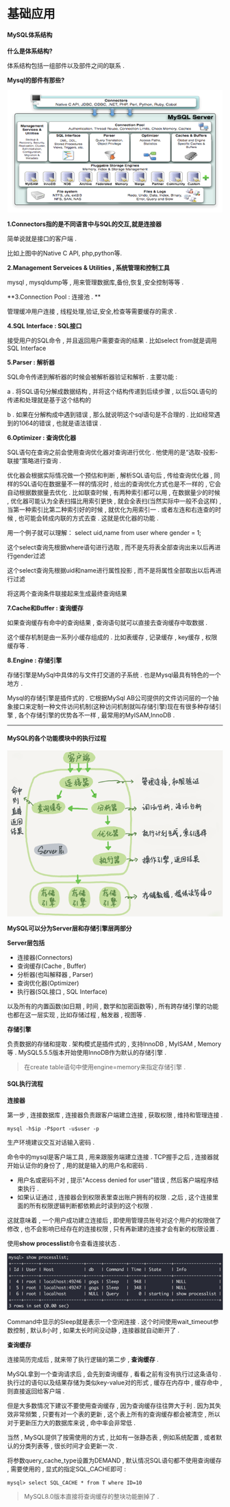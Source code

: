 # 基础应用

#### MySQL体系结构

**什么是体系结构?**

体系结构包括一组部件以及部件之间的联系 .

**Mysql的部件有那些?**

![](/assets/mysqbujian.png)

**1.Connectors指的是不同语言中与SQL的交互,就是连接器**

简单说就是接口的客户端 .

比如上图中的Native C API, php,python等.

**2.Management Serveices & Utilities , 系统管理和控制工具**

mysql , mysqldump等 , 用来管理数据库,备份,恢复,安全控制等等 .

**3.Connection Pool : 连接池 . **

管理缓冲用户连接 , 线程处理,验证,安全,检查等需要缓存的需求 .

**4.SQL Interface : SQL接口**

接受用户的SQL命令 , 并且返回用户需要查询的结果 . 比如select from就是调用SQL Interface

**5.Parser : 解析器**

SQL命令传递到解析器的时候会被解析器验证和解析 . 主要功能 :

a . 将SQL语句分解成数据结构 , 并将这个结构传递到后续步骤 , 以后SQL语句的传递和处理就是基于这个结构的

b . 如果在分解构成中遇到错误 , 那么就说明这个sql语句是不合理的 . 比如经常遇到的1064的错误 , 也就是语法错误 .

**6.Optimizer : 查询优化器**

SQL语句在查询之前会使用查询优化器对查询进行优化 . 他使用的是“选取-投影-联接”策略进行查询 .

优化器会根据实际情况做一个预估和判断 , 解析SQL语句后 , 传给查询优化器 , 同样的SQL语句在数据量不一样的情况时 , 给出的查询优化方式也是不一样的 , 它会自动根据数据量去优化 . 比如联查时候 , 有两种索引都可以用 , 在数据量少的时候 , 优化器可能认为全表扫描比用索引更快 , 就会全表扫\(当然实际中一般不会这样\) , 当第一种索引比第二种索引好的时候 , 就优化为用索引一 . 或者左连和右连查的时候 , 也可能会转成内联的方式去查 . 这就是优化器的功能 .

用一个例子就可以理解： select uid,name from user where gender = 1;

这个select查询先根据where语句进行选取 , 而不是先将表全部查询出来以后再进行gender过滤

这个select查询先根据uid和name进行属性投影 , 而不是将属性全部取出以后再进行过滤

将这两个查询条件联接起来生成最终查询结果

**7.Cache和Buffer : 查询缓存**

如果查询缓存有命中的查询结果 , 查询语句就可以直接去查询缓存中取数据 .

这个缓存机制是由一系列小缓存组成的 . 比如表缓存 , 记录缓存 , key缓存 , 权限缓存等 .

**8.Engine : 存储引擎**

存储引擎是MySql中具体的与文件打交道的子系统 . 也是Mysql最具有特色的一个地方 .

Mysql的存储引擎是插件式的 . 它根据MySql AB公司提供的文件访问层的一个抽象接口来定制一种文件访问机制\(这种访问机制就叫存储引擎\)现在有很多种存储引擎 , 各个存储引擎的优势各不一样 , 最常用的MyISAM,InnoDB .

---

#### MySQL的各个功能模块中的执行过程

![](/assets/mysqljiagoutu.png)

**MySQL可以分为Server层和存储引擎层两部分**

**Server层包括**

* 连接器\(Connectors\)
* 查询缓存\(Cache , Buffer\)
* 分析器\(也叫解释器 , Parser\)
* 查询优化器\(Optimizer\)
* 执行器\(SQL接口 , SQL Interface\)

以及所有的内置函数\(如日期 , 时间 , 数学和加密函数等\) , 所有跨存储引擎的功能也都在这一层实现 , 比如存储过程 , 触发器 , 视图等 .

**存储引擎**

负责数据的存储和提取 . 架构模式是插件式的 , 支持InnoDB , MyISAM , Memory等 . MySQL5.5.5版本开始使用InnoDB作为默认的存储引擎 .

> 在create table语句中使用engine=memory来指定存储引擎 .

#### SQL执行流程

**连接器**

第一步 , 连接数据库 , 连接器负责跟客户端建立连接 , 获取权限 , 维持和管理连接 .

```
mysql -h$ip -P$port -u$user -p
```

生产环境建议交互对话输入密码 .

命令中的mysql是客户端工具 , 用来跟服务端建立连接 . TCP握手之后 , 连接器就开始认证你的身份了 , 用的就是输入的用户名和密码 .

* 用户名或密码不对 , 提示"Access denied for user"错误 , 然后客户端程序结束执行 .
* 如果认证通过 , 连接器会到权限表里查出账户拥有的权限 . 之后 , 这个连接里面的所有权限逻辑判断都依赖此时读到的这个权限 .

这就意味着 , 一个用户成功建立连接后 , 即使用管理员账号对这个用户的权限做了修改 , 也不会影响已经存在的连接权限 , 只有再新建的连接才会有新的权限设置 .

使用**show processlist**命令查看连接状态 .

![](/assets/showprocesslist.png)

Command中显示的Sleep就是表示一个空闲连接 . 这个时间使用wait\_timeout参数控制 , 默认8小时 , 如果太长时间没动静 , 连接器就自动断开了 .

**查询缓存**

连接简历完成后 , 就来带了执行逻辑的第二步 , **查询缓存** .

MySQL拿到一个查询请求后 , 会先到查询缓存 , 看看之前有没有执行过这条语句 . 执行过的语句以及结果存储为类似key-value对的形式 , 缓存在内存中 , 缓存命中 , 则直接返回给客户端 .

但是大多数情况下建议不要使用查询缓存 , 因为查询缓存往往弊大于利 . 因为其失效非常频繁 , 只要有对一个表的更新 , 这个表上所有的查询缓存都会被清空 , 所以对于更新压力大的数据库来说 , 命中率会非常低 .

当然 , MySQL提供了按需使用的方式 , 比如有一张静态表 , 例如系统配置 , 或者默认的分类列表等 , 很长时间才会更新一次 .

将参数query\_cache\_type设置为DEMAND , 默认情况SQL语句都不使用查询缓存 , 需要使用的 , 显式的指定SQL\_CACHE即可 :

```
mysql> select SQL_CACHE * from T where ID=10
```

> MySQL8.0版本直接将查询缓存的整块功能删掉了 .



